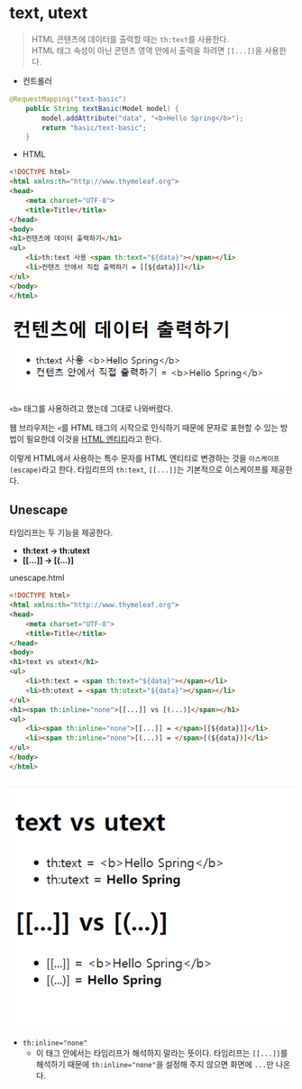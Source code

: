 # text, utext
> HTML 콘텐츠에 데이터를 출력할 때는 ``th:text``를 사용한다.<br>
> HTML 태그 속성이 아닌 콘텐츠 영역 안에서 출력을 하려면 ``[[...]]``을 사용한다.


- 컨트롤러
```java
@RequestMapping("text-basic")
    public String textBasic(Model model) {
        model.addAttribute("data", "<b>Hello Spring</b>");
        return "basic/text-basic";
    }
```

- HTML
```html
<!DOCTYPE html>
<html xmlns:th="http://www.thymeleaf.org">
<head>
    <meta charset="UTF-8">
    <title>Title</title>
</head>
<body>
<h1>컨텐츠에 데이터 출력하기</h1>
<ul>
    <li>th:text 사용 <span th:text="${data}"></span></li>
    <li>컨텐츠 안에서 직접 출력하기 = [[${data}]]</li>
</ul>
</body>
</html>
```

![img.png](image/img.png)

``<b>`` 태그를 사용하려고 했는데 그대로 나와버렸다.

웹 브라우저는 ``<``를 HTML 태그의 시작으로 인식하기 때문에 문자로 표현할 수 있는 방법이 필요한데 이것을 [HTML 엔티티](https://www.freeformatter.com/html-entities.html)라고 한다.

이렇게 HTML에서 사용하는 특수 문자를 HTML 엔티티로 변경하는 것을 ``이스케이프(escape)``라고 한다. 타임리프의 ``th:text``, ``[[...]]``는 기본적으로 
이스케이프를 제공한다.

## Unescape

타임리프는 두 기능을 제공한다.
- **th:text -> th:utext**
- **[[...]] -> [(...)]**


unescape.html
```html
<!DOCTYPE html>
<html xmlns:th="http://www.thymeleaf.org">
<head>
    <meta charset="UTF-8">
    <title>Title</title>
</head>
<body>
<h1>text vs utext</h1>
<ul>
    <li>th:text = <span th:text="${data}"></span></li>
    <li>th:utext = <span th:utext="${data}"></span></li>
</ul>
<h1><span th:inline="none">[[...]] vs [(...)]</span></h1>
<ul>
    <li><span th:inline="none">[[...]] = </span>[[${data}]]</li>
    <li><span th:inline="none">[(...)] = </span>[(${data})]</li>
</ul>
</body>
</html>
```


![img_1.png](image/img_1.png)

- ``th:inline="none"``
  - 이 태그 안에서는 타임리프가 해석하지 말라는 뜻이다. 타임리프는 ``[[...]]``를 해석하기 때문에 ``th:inline="none"``을 설정해 주지 않으면 화면에 `...`만 나온다.